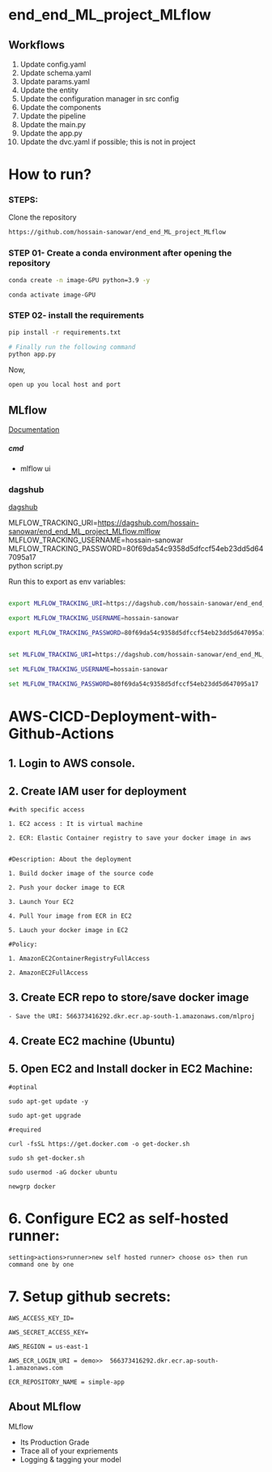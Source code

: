 # end_end_ML_project_MLflow

## Workflows

1. Update config.yaml
2. Update schema.yaml
3. Update params.yaml
4. Update the entity
5. Update the configuration manager in src config
6. Update the components
7. Update the pipeline 
8. Update the main.py
9. Update the app.py
10. Update the dvc.yaml if possible; this is not in project




# How to run?
### STEPS:

Clone the repository

```bash
https://github.com/hossain-sanowar/end_end_ML_project_MLflow
```
### STEP 01- Create a conda environment after opening the repository

```bash
conda create -n image-GPU python=3.9 -y
```

```bash
conda activate image-GPU
```


### STEP 02- install the requirements
```bash
pip install -r requirements.txt
```


```bash
# Finally run the following command
python app.py
```

Now,
```bash
open up you local host and port
```

## MLflow

[Documentation](https://mlflow.org/docs/latest/index.html)


##### cmd
- mlflow ui

### dagshub
[dagshub](https://dagshub.com/)

MLFLOW_TRACKING_URI=https://dagshub.com/hossain-sanowar/end_end_ML_project_MLflow.mlflow \
MLFLOW_TRACKING_USERNAME=hossain-sanowar \
MLFLOW_TRACKING_PASSWORD=80f69da54c9358d5dfccf54eb23dd5d647095a17 \
python script.py

Run this to export as env variables:

```bash

export MLFLOW_TRACKING_URI=https://dagshub.com/hossain-sanowar/end_end_ML_project_MLflow.mlflow

export MLFLOW_TRACKING_USERNAME=hossain-sanowar 

export MLFLOW_TRACKING_PASSWORD=80f69da54c9358d5dfccf54eb23dd5d647095a17

```
```cmd

set MLFLOW_TRACKING_URI=https://dagshub.com/hossain-sanowar/end_end_ML_project_MLflow.mlflow

set MLFLOW_TRACKING_USERNAME=hossain-sanowar 

set MLFLOW_TRACKING_PASSWORD=80f69da54c9358d5dfccf54eb23dd5d647095a17

```

# AWS-CICD-Deployment-with-Github-Actions

## 1. Login to AWS console.

## 2. Create IAM user for deployment

	#with specific access

	1. EC2 access : It is virtual machine

	2. ECR: Elastic Container registry to save your docker image in aws


	#Description: About the deployment

	1. Build docker image of the source code

	2. Push your docker image to ECR

	3. Launch Your EC2 

	4. Pull Your image from ECR in EC2

	5. Lauch your docker image in EC2

	#Policy:

	1. AmazonEC2ContainerRegistryFullAccess

	2. AmazonEC2FullAccess

	
## 3. Create ECR repo to store/save docker image
    - Save the URI: 566373416292.dkr.ecr.ap-south-1.amazonaws.com/mlproj

	
## 4. Create EC2 machine (Ubuntu) 

## 5. Open EC2 and Install docker in EC2 Machine:
	
	
	#optinal

	sudo apt-get update -y

	sudo apt-get upgrade
	
	#required

	curl -fsSL https://get.docker.com -o get-docker.sh

	sudo sh get-docker.sh

	sudo usermod -aG docker ubuntu

	newgrp docker
	
# 6. Configure EC2 as self-hosted runner:
    setting>actions>runner>new self hosted runner> choose os> then run command one by one


# 7. Setup github secrets:

    AWS_ACCESS_KEY_ID=

    AWS_SECRET_ACCESS_KEY=

    AWS_REGION = us-east-1

    AWS_ECR_LOGIN_URI = demo>>  566373416292.dkr.ecr.ap-south-1.amazonaws.com

    ECR_REPOSITORY_NAME = simple-app




## About MLflow 
MLflow

 - Its Production Grade
 - Trace all of your expriements
 - Logging & tagging your model
